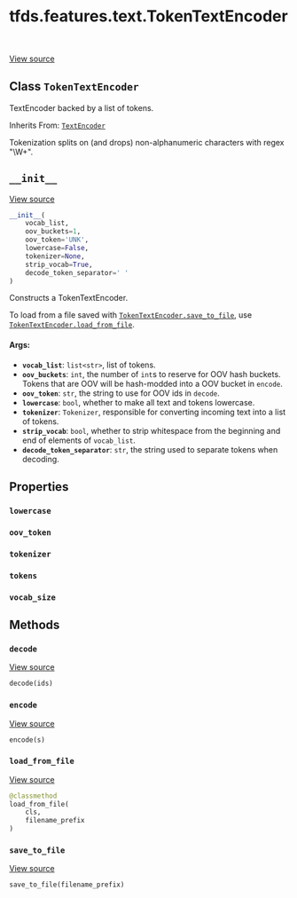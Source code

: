 <div itemscope itemtype="http://developers.google.com/ReferenceObject">
<meta itemprop="name" content="tfds.features.text.TokenTextEncoder" />
<meta itemprop="path" content="Stable" />
<meta itemprop="property" content="lowercase"/>
<meta itemprop="property" content="oov_token"/>
<meta itemprop="property" content="tokenizer"/>
<meta itemprop="property" content="tokens"/>
<meta itemprop="property" content="vocab_size"/>
<meta itemprop="property" content="__init__"/>
<meta itemprop="property" content="decode"/>
<meta itemprop="property" content="encode"/>
<meta itemprop="property" content="load_from_file"/>
<meta itemprop="property" content="save_to_file"/>
</div>

# tfds.features.text.TokenTextEncoder

<!-- Insert buttons and diff -->

<table class="tfo-notebook-buttons tfo-api" align="left">
</table>

<a target="_blank" href="https://github.com/tensorflow/datasets/tree/master/tensorflow_datasets/core/features/text/text_encoder.py">View
source</a>

<!-- Equality marker -->
## Class `TokenTextEncoder`

TextEncoder backed by a list of tokens.

Inherits From: [`TextEncoder`](../../../tfds/features/text/TextEncoder.md)

<!-- Placeholder for "Used in" -->

Tokenization splits on (and drops) non-alphanumeric characters with
regex "\W+".

<h2 id="__init__"><code>__init__</code></h2>

<a target="_blank" href="https://github.com/tensorflow/datasets/tree/master/tensorflow_datasets/core/features/text/text_encoder.py">View
source</a>

```python
__init__(
    vocab_list,
    oov_buckets=1,
    oov_token='UNK',
    lowercase=False,
    tokenizer=None,
    strip_vocab=True,
    decode_token_separator=' '
)
```

Constructs a TokenTextEncoder.

To load from a file saved with
<a href="../../../tfds/features/text/TokenTextEncoder.md#save_to_file"><code>TokenTextEncoder.save_to_file</code></a>,
use
<a href="../../../tfds/features/text/TokenTextEncoder.md#load_from_file"><code>TokenTextEncoder.load_from_file</code></a>.

#### Args:

*   <b>`vocab_list`</b>: `list<str>`, list of tokens.
*   <b>`oov_buckets`</b>: `int`, the number of `int`s to reserve for OOV hash
    buckets. Tokens that are OOV will be hash-modded into a OOV bucket in
    `encode`.
*   <b>`oov_token`</b>: `str`, the string to use for OOV ids in `decode`.
*   <b>`lowercase`</b>: `bool`, whether to make all text and tokens lowercase.
*   <b>`tokenizer`</b>: `Tokenizer`, responsible for converting incoming text
    into a list of tokens.
*   <b>`strip_vocab`</b>: `bool`, whether to strip whitespace from the beginning
    and end of elements of `vocab_list`.
*   <b>`decode_token_separator`</b>: `str`, the string used to separate tokens
    when decoding.

## Properties

<h3 id="lowercase"><code>lowercase</code></h3>

<h3 id="oov_token"><code>oov_token</code></h3>

<h3 id="tokenizer"><code>tokenizer</code></h3>

<h3 id="tokens"><code>tokens</code></h3>

<h3 id="vocab_size"><code>vocab_size</code></h3>

## Methods

<h3 id="decode"><code>decode</code></h3>

<a target="_blank" href="https://github.com/tensorflow/datasets/tree/master/tensorflow_datasets/core/features/text/text_encoder.py">View
source</a>

``` python
decode(ids)
```

<h3 id="encode"><code>encode</code></h3>

<a target="_blank" href="https://github.com/tensorflow/datasets/tree/master/tensorflow_datasets/core/features/text/text_encoder.py">View
source</a>

``` python
encode(s)
```

<h3 id="load_from_file"><code>load_from_file</code></h3>

<a target="_blank" href="https://github.com/tensorflow/datasets/tree/master/tensorflow_datasets/core/features/text/text_encoder.py">View
source</a>

``` python
@classmethod
load_from_file(
    cls,
    filename_prefix
)
```

<h3 id="save_to_file"><code>save_to_file</code></h3>

<a target="_blank" href="https://github.com/tensorflow/datasets/tree/master/tensorflow_datasets/core/features/text/text_encoder.py">View
source</a>

``` python
save_to_file(filename_prefix)
```
